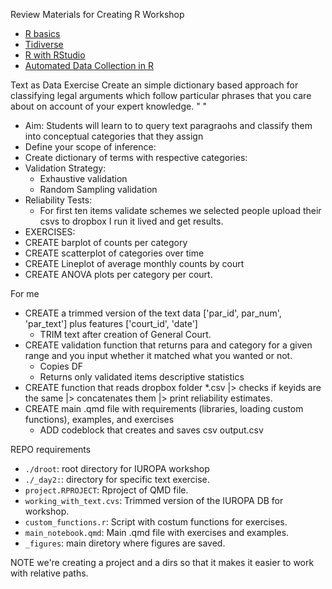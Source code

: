 
Review Materials for Creating R Workshop
- [R basics](https://raw.githack.com/lfoswald/R-workshop/main/primer-1-basics/1-basics.html#Sources)
- [Tidiverse](https://raw.githack.com/lfoswald/R-workshop/main/primer-2-tidyverse/2-tidyverse.html#Tidyverse_packages)
- [R with RStudio](https://raw.githack.com/intro-to-data-science-21/labs/main/session-1-intro/1-intro.html#Sources)
- [Automated Data Collection in R](http://www.r-datacollection.com/)

Text as Data Exercise
Create an simple dictionary based approach for classifying legal arguments which follow particular phrases that you care about on account of your expert knowledge. " " 
- Aim: Students will learn to to query text paragraohs and classify them into conceptual categories that they assign
- Define your scope of inference:
- Create dictionary of terms with respective categories:
- Validation Strategy:
  - Exhaustive validation 
  - Random Sampling validation
 - Reliability Tests:
   - For first ten items validate schemes we selected people upload their csvs to dropbox  I run it lived and get results.
 - EXERCISES:
- CREATE barplot of counts per category
- CREATE scatterplot of categories over time
- CREATE Lineplot of average monthly counts by court 
- CREATE ANOVA plots per category per court.


For me 
- CREATE a trimmed version of the text data ['par_id', par_num', 'par_text']  plus features ['court_id', 'date']
  - TRIM text after creation of General Court.   
- CREATE validation function that returns para and category for a given range and you input whether it matched what you wanted or not.
    - Copies DF
    - Returns only validated items descriptive statistics
- CREATE function that reads dropbox folder *.csv |> checks if keyids are the same |> concatenates them |> print reliability estimates.
- CREATE main .qmd file with requirements (libraries, loading custom functions), examples, and exercises
  - ADD codeblock that creates and saves csv output.csv  

REPO requirements
- `./droot`: root directory for IUROPA workshop
- `./_day2:`: directory for specific text exercise.
- `project.RPROJECT`: Rproject of QMD file.
- `working_with_text.cvs`: Trimmed version of the IUROPA DB for workshop.
- `custom_functions.r`: Script with costum functions for exercises.
- `main_notebook.qmd`: Main .qmd file with exercises and examples.
- `_figures`: main diretory where figures are saved.


NOTE we're creating a project and a dirs so that it makes it easier to work with relative paths.
